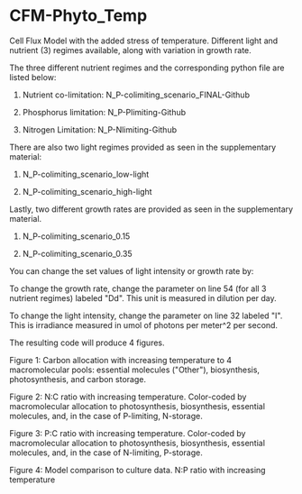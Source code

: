# CFM-Phyto_Temp
Cell Flux Model with the added stress of temperature. Different light and nutrient (3) regimes available, along with variation in growth rate. 

The three different nutrient regimes and the corresponding python file are listed below:

1. Nutrient co-limitation: N_P-colimiting_scenario_FINAL-Github

2. Phosphorus limitation: N_P-Plimiting-Github

3. Nitrogen Limitation: N_P-Nlimiting-Github

There are also two light regimes provided as seen in the supplementary material:

1. N_P-colimiting_scenario_low-light

2. N_P-colimiting_scenario_high-light

Lastly, two different growth rates are provided as seen in the supplementary material.

1. N_P-colimiting_scenario_0.15

2. N_P-colimiting_scenario_0.35

You can change the set values of light intensity or growth rate by:

To change the growth rate, change the parameter on line 54 (for all 3 nutrient regimes) labeled "Dd". This unit is measured in dilution per day.

To change the light intensity, change the parameter on line 32 labeled "I". This is irradiance measured in umol of photons per meter^2 per second.


The resulting code will produce 4 figures. 

Figure 1: Carbon allocation with increasing temperature to 4 macromolecular pools: essential molecules ("Other"), biosynthesis, photosynthesis, and carbon storage. 

Figure 2: N:C ratio with increasing temperature. Color-coded by macromolecular allocation to photosynthesis, biosynthesis, essential molecules, and, in the case of P-limiting, N-storage. 

Figure 3: P:C ratio with increasing temperature. Color-coded by macromolecular allocation to photosynthesis, biosynthesis, essential molecules, and, in the case of N-limiting, P-storage. 

Figure 4: Model comparison to culture data. N:P ratio with increasing temperature

